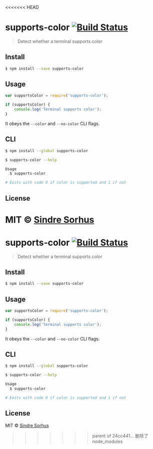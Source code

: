 <<<<<<< HEAD
# supports-color [![Build Status](https://travis-ci.org/sindresorhus/supports-color.svg?branch=master)](https://travis-ci.org/sindresorhus/supports-color)

> Detect whether a terminal supports color


## Install

```sh
$ npm install --save supports-color
```


## Usage

```js
var supportsColor = require('supports-color');

if (supportsColor) {
	console.log('Terminal supports color');
}
```

It obeys the `--color` and `--no-color` CLI flags.


## CLI

```sh
$ npm install --global supports-color
```

```sh
$ supports-color --help

Usage
  $ supports-color

# Exits with code 0 if color is supported and 1 if not
```


## License

MIT © [Sindre Sorhus](http://sindresorhus.com)
=======
# supports-color [![Build Status](https://travis-ci.org/sindresorhus/supports-color.svg?branch=master)](https://travis-ci.org/sindresorhus/supports-color)

> Detect whether a terminal supports color


## Install

```sh
$ npm install --save supports-color
```


## Usage

```js
var supportsColor = require('supports-color');

if (supportsColor) {
	console.log('Terminal supports color');
}
```

It obeys the `--color` and `--no-color` CLI flags.


## CLI

```sh
$ npm install --global supports-color
```

```sh
$ supports-color --help

Usage
  $ supports-color

# Exits with code 0 if color is supported and 1 if not
```


## License

MIT © [Sindre Sorhus](http://sindresorhus.com)
>>>>>>> parent of 24cc441... 删除了node_modules
